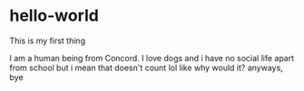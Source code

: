 # hello-world
This is my first thing

I am a human being from Concord. I love dogs and i have no social life apart from school but i mean that doesn't count lol like why would it? anyways, bye
